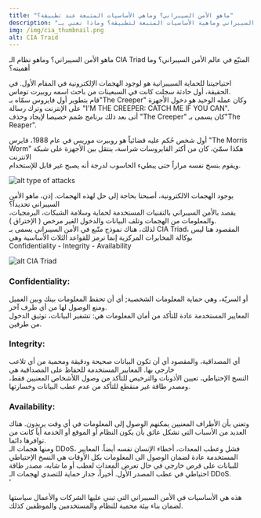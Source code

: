 ```yaml
---
title: "ماهو الأمن السيبراني؟ وماهي الأساسيات المتبعة عند تطبيقة؟"
description: "ماهو الأمن السيبراني وماهية الأساسيات المتبعة لتطبيقة؟ وماذا نعني بـ CIA"
img: /img/cia_thumbnail.png
alt: CIA Traid
---
```


ماهو الأمن السيبراني؟ وماهو نظام الـ CIA Triad المتبّع في عالم الأمن السيبراني؟ وما أهميته؟

احتياجيتنا للحماية السبيبرانية هو لوجود الهجمات الإلكترونية في المقام الأول. في الحقيقة، أول حادثة سجلت كانت في السبعينات من باحث اسمه روبيرت توماس.  
قام بتطوير أول فايروس سمّاه بـ"The Creeper" وكان عمله الوحيد هو دخول الأجهزة على الإنترنت وترك رسالة "I'M THE CREEPER: CATCH ME IF YOU CAN".  
أتى بعد ذلك برنامج صُمم خصيصا لإيجاد وحذف "The Creeper" كان يسمى بـ"The Reaper".

أول شخص حُكم عليه قضائياً هو روبيرت موريس في عام 1988، فايرس "The Morris Worm" هكذا سمّيَ، كان من أكثر الفايروسات شراسة، ينتقل بين الأجهزة على شبكة الانترنت  
ويقوم بنسخ نفسه مراراً حتى يبطيء الحاسوب لدرجة أنه يصبح غير قابل للإستخدام.

![alt type of attacks](/img/typesofattack.jpg)

بوجود الهجمات الالكترونية، أصبحنا بحاجة إلى حل لهذه الهجمات. إذن، ماهو الأمن السيبراني تحديداً؟  
يقصد بالأمن السيبراني بالتقنيات المستخدمة لحماية وسلامة الشبكات، البرمجيات، والمعلومات من الهجمات وتلف البيانات والدخول الغير مرخص ( الإختراق ).  
لذلك، هناك نموذج متّبع في الأمن السيبراني يسمى بـ CIA Triad، المقصود هنا ليس بوكالة المخابرات المركزية إنما ترمز للقواعد الثلاث الأساسية وهي  
Confidentiality - Integrity - Availability

![alt CIA Triad](/img/ciatriad.png)

### Confidentiality:

أو السريّة، وهي حماية المعلومات الشخصية; أي أن تحفظ المعلومات بينك وبين العميل ومنع الوصول لها من أي طرف آخر.  
المعايير المستخدمة عادة للتأكد من أمان المعلومات هي: تشفير البيانات، توثيق الدخول من طرفين.

### Integrity:

أي المصداقية، والمقصود أي أن تكون البيانات صحيحة ودقيقة ومحمية من أي تلاعب خارجي بها. المعايير المستخدمة للحفاظ على المصداقية هي  
النسخ الإحتياطي، تعيين الأذونات والترخيص للتأكد من وصول اللأشخاص المعنيين فقط، ومصدر طاقة غير منقطع للتأكد من عدم عطب البيانات وخسارتها.

### Availability:

وتعني بأن الأطراف المعنيين يمكنهم الوصول إلى المعلومات في أي وقت يريدون. هناك العديد من الأسباب التي تشكل عائق بأن يكون النظام أو الموقع أو الخدمة أياً كانت من توافرها دائما.  
ومنها هجمات الـ DDoS، فشل وعطب المعدات، أخطاء الإنسان نفسه أيضاً. المعايير المستخدمة عادة لضمان الوصول الى المعلومات بكل الأوقات هي النسخ الإحتياطي  
للبيانات على قرص خارجي في حال تعرض المعدات لعطب أو ما شابه، مصدر طاقة احتياطي في عطب المصدر الأول. أخيراً، جدار حماية للتصدي لهجمات الـ DDoS.  
'

هذه هي الأساسيات في الأمن السيبراني التي تبني عليها الشركات والأعمال سياستها لضمان بناء بيئة محمية للنظام والمستخدمين والموظفين كذلك.
